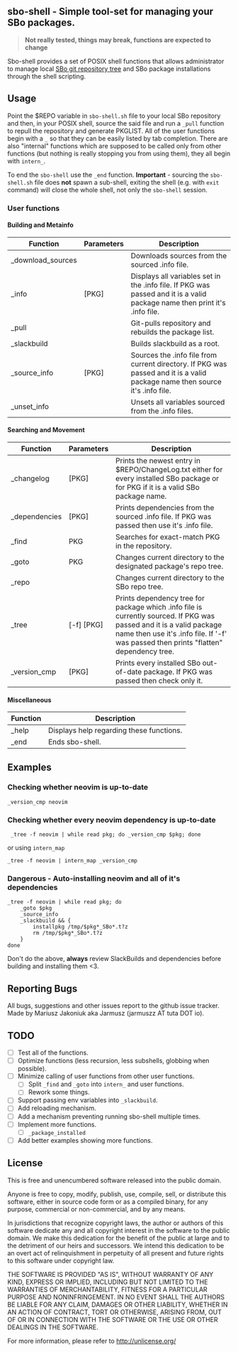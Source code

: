 sbo-shell - Simple tool-set for managing your SBo packages.
---

> **Not really tested, things may break, functions are expected to change**

Sbo-shell provides a set of POSIX shell functions that allows administrator
to manage local [SBo git repository
tree](https://git.slackbuilds.org/slackbuilds/) and SBo package
installations through the shell scripting.

## Usage
Point the $REPO variable in `sbo-shell.sh` file to your local SBo repository
and then, in your POSIX shell, source the said file and run a `_pull`
function to repull the repository and generate PKGLIST. All of the user
functions begin with a `_` so that they can be easily listed by tab
completion. There are also "internal" functions which are supposed to be
called only from other functions (but nothing is really stopping you from
using them), they all begin with `intern_`.

To end the `sbo-shell` use the `_end` function. **Important** - sourcing
the `sbo-shell.sh` file does **not** spawn a sub-shell, exiting the shell
(e.g. with `exit` command) will close the whole shell, not only the
`sbo-shell` session.

### User functions
#### Building and Metainfo
| Function | Parameters | Description |
--- | --- | ---
|_download_sources| | Downloads sources from the sourced .info file. |
|_info| [PKG] | Displays all variables set in the .info file. If PKG was passed and it is a valid package name then print it's .info file. |
|_pull| | Git-pulls repository and rebuilds the package list. |
|_slackbuild| | Builds slackbuild as a root. |
|_source_info| [PKG] | Sources the .info file from current directory. If PKG was passed and it is a valid package name then source it's .info file. |
|_unset_info| | Unsets all variables sourced  from the .info files. |

#### Searching and Movement
| Function | Parameters | Description |
--- | --- | ---
|_changelog| [PKG] | Prints the newest entry in $REPO/ChangeLog.txt either for every installed SBo package or for PKG if it is a valid SBo package name. |
|_dependencies| [PKG] | Prints dependencies from the sourced .info file. If PKG was passed then use it's .info file. |
|_find| PKG | Searches for exact-match PKG in the repository. |
|_goto| PKG | Changes current directory to the designated package's repo tree. |
|_repo| | Changes current directory to the SBo repo tree. |
|_tree| [-f] [PKG] | Prints dependency tree for package which .info file is currently sourced. If PKG was passed and it is a valid package name then use it's .info file. If '-f' was passed then prints "flatten" dependency tree. |
|_version_cmp| [PKG] | Prints every installed SBo out-of-date package. If PKG was passed then check only it. |

#### Miscellaneous
| Function | Description |
--- | ---
|_help | Displays help regarding these functions. |
|_end | Ends sbo-shell. |

## Examples
### Checking whether neovim is up-to-date
	_version_cmp neovim

### Checking whether every neovim dependency is up-to-date
	 _tree -f neovim | while read pkg; do _version_cmp $pkg; done
or using `intern_map`

	_tree -f neovim | intern_map _version_cmp

### **Dangerous** - Auto-installing neovim and all of it's dependencies
	_tree -f neovim | while read pkg; do
		_goto $pkg
		_source_info
		_slackbuild && {
			installpkg /tmp/$pkg*_SBo*.t?z
			rm /tmp/$pkg*_SBo*.t?z
		}
	done
Don't do the above, **always** review SlackBuilds and dependencies before
building and installing them <3.

## Reporting Bugs
All bugs, suggestions and other issues report to the github issue tracker.  
Made by Mariusz Jakoniuk aka Jarmusz (jarmuszz AT tuta DOT io).

## TODO
* [ ] Test all of the functions.
* [ ] Optimize functions (less recursion, less subshells, globbing when possible).
* [ ] Minimize calling of user functions from other user functions.
	+ [ ] Split `_find` and `_goto` into `intern_` and user functions.
	+ [ ] Rework some things.
* [ ] Support passing env variables into `_slackbuild`.
* [ ] Add reloading mechanism.
* [ ] Add a mechanism preventing running sbo-shell multiple times.
* [ ] Implement more functions.
	+ [ ] `_package_installed`
* [ ] Add better examples showing more functions.

## License
This is free and unencumbered software released into the public domain.

Anyone is free to copy, modify, publish, use, compile, sell, or
distribute this software, either in source code form or as a compiled
binary, for any purpose, commercial or non-commercial, and by any
means.

In jurisdictions that recognize copyright laws, the author or authors
of this software dedicate any and all copyright interest in the
software to the public domain. We make this dedication for the benefit
of the public at large and to the detriment of our heirs and
successors. We intend this dedication to be an overt act of
relinquishment in perpetuity of all present and future rights to this
software under copyright law.

THE SOFTWARE IS PROVIDED "AS IS", WITHOUT WARRANTY OF ANY KIND,
EXPRESS OR IMPLIED, INCLUDING BUT NOT LIMITED TO THE WARRANTIES OF
MERCHANTABILITY, FITNESS FOR A PARTICULAR PURPOSE AND NONINFRINGEMENT.
IN NO EVENT SHALL THE AUTHORS BE LIABLE FOR ANY CLAIM, DAMAGES OR
OTHER LIABILITY, WHETHER IN AN ACTION OF CONTRACT, TORT OR OTHERWISE,
ARISING FROM, OUT OF OR IN CONNECTION WITH THE SOFTWARE OR THE USE OR
OTHER DEALINGS IN THE SOFTWARE.

For more information, please refer to <http://unlicense.org/>
